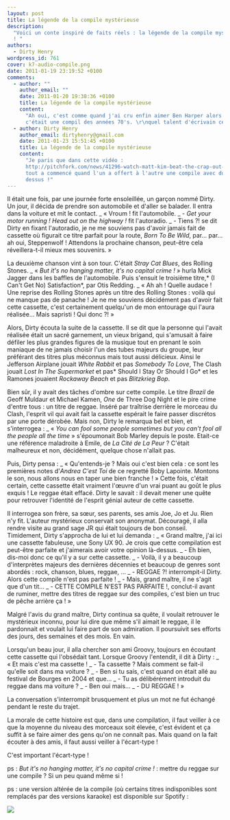 ```yaml
---
layout: post
title: La légende de la compile mystérieuse
description:
  "Voici un conte inspiré de faits réels : la légende de la compile mystérieuse
  ! "
authors:
  - Dirty Henry
wordpress_id: 761
cover: k7-audio-compile.png
date: 2011-01-19 23:19:52 +0100
comments:
  - author: ""
    author_email: ""
    date: 2011-01-20 19:38:36 +0100
    title: La légende de la compile mystérieuse
    content:
      "Ah oui, c'est comme quand j'ai cru enfin aimer Ben Harper alors que
      c'était une compil des années 70's. \r\nquel talent d'écrivain ce Dirty!"
  - author: Dirty Henry
    author_email: dirtyhenry@gmail.com
    date: 2011-01-23 15:51:45 +0100
    title: La légende de la compile mystérieuse
    content:
      "Je paris que dans cette vidéo :
      http://pitchfork.com/news/41296-watch-matt-kim-beat-the-crap-out-of-each-other-in-their-new-music-video-for-cameras/
      tout a commencé quand l'un a offert à l'autre une compile avec du reggae
      dessus !"
---
```


Il était une fois, par une journée forte ensoleillée, un garçon nommé Dirty. Un
jour, il décida de prendre son automobile et d'aller se balader. Il entra dans
la voiture et mit le contact. _ « Vroum ! fit l'automobile. _ - _Get your motor
running ! Head out on the highway !_ fit l'autoradio. \_ - Tiens ?! se dit Dirty
en fixant l'autoradio, je ne me souviens pas d'avoir jamais fait de cassette où
figurait ce titre parfait pour la route, _Born To Be Wild_, par… par… ah oui,
Steppenwolf ! Attendons la prochaine chanson, peut-être cela réveillera-t-il
mieux mes souvenirs. »

La deuxième chanson vint à son tour. C'était _Stray Cat Blues_, des Rolling
Stones. _ « *But it's no hanging matter, it's no capital crime !* » hurla Mick
Jagger dans les baffles de l'automobile. Puis s'ensuit le troisième titre,* (I
Can't Get No) Satisfaction*, par Otis Redding. _ « Ah ah ! Quelle audace ! Une
reprise des Rolling Stones après un titre des Rolling Stones : voilà qui ne
manque pas de panache ! Je ne me souviens décidément pas d'avoir fait cette
cassette, c'est certainement quelqu'un de mon entourage qui l'aura réalisée…
Mais sapristi ! Qui donc ?! »

Alors, Dirty écouta la suite de la cassette. Il se dit que la personne qui
l'avait réalisée était un sacré garnement, un vieux brigand, qui s'amusait à
faire défiler les plus grandes figures de la musique tout en prenant le soin
maniaque de ne jamais choisir l'un des tubes majeurs du groupe, leur préférant
des titres plus méconnus mais tout aussi délicieux. Ainsi le Jefferson Airplane
jouait _White Rabbit_ et pas _Somebody To Love_, The Clash jouait _Lost In The
Supermarket_ et pas* Should I Stay Or Should I Go* et les Ramones jouaient
_Rockaway Beach_ et pas _Blitzkrieg Bop_.

Bien sûr, il y avait des tâches d'ombre sur cette compile. Le titre _Brazil_ de
Geoff Muldaur et Michael Kamen, _One_ de Three Dog Night et le pire crime
d'entre tous : un titre de reggae. Inséré par traîtrise derrière le morceau du
Clash, l'esprit vil qui avait fait la cassette espérait le faire passer
discrétos par une porte dérobée. Mais non, Dirty le remarqua bel et bien, et
s'interrogea : \_ « _You can fool some people sometimes but you can't fool all
the people all the time_ » s'époumonait Bob Marley depuis le poste. Etait-ce une
référence maladroite à Emile, de _La Cité de La Peur_ ? C'était malheureux et
non, décidément, quelque chose n'allait pas.

Puis, Dirty pensa : \_ « Qu'entends-je ? Mais oui c'est bien cela : ce sont les
premières notes d'_Andrea C'est Toi_ de ce regretté Boby Lapointe. Montons le
son, nous allons nous en taper une bien franche ! » Cette fois, c'était certain,
cette cassette était vraiment l'œuvre d'un vrai puant au goût le plus exquis !
Le reggae était effacé. Dirty le savait : il devait mener une quête pour
retrouver l'identité de l'esprit génial auteur de cette cassette.

Il interrogea son frère, sa sœur, ses parents, ses amis Joe, Jo et Ju. Rien n'y
fit. L'auteur mystérieux conservait son anonymat. Découragé, il alla rendre
visite au grand sage JR qui était toujours de bon conseil. Timidement, Dirty
s'approcha de lui et lui demanda : _ « Grand maître, j'ai ici une cassette
fabuleuse, une Sony UX 90. Je crois que cette compilation est peut-être parfaite
et j'aimerais avoir votre opinion là-dessus. _ - Eh bien, dis-moi donc ce qu'il
y a sur cette cassette. _ - Voilà, il y a beaucoup d'interprètes majeurs des
dernières décennies et beaucoup de genres sont abordés : rock, chanson, blues,
reggae, … _ - REGGAE ?! interrompit-il Dirty. Alors cette compile n'est pas
parfaite ! _ - Mais, grand maître, il ne s'agit que d'un tit… _ - CETTE COMPILE
N'EST PAS PARFAITE !, conclut-il avant de ruminer, mettre des titres de reggae
sur des compiles, c'est bien un truc de pêche arrière ça ! »

Malgré l'avis du grand maître, Dirty continua sa quête, il voulait retrouver le
mystérieux inconnu, pour lui dire que même s'il aimait le reggae, il le
pardonnait et voulait lui faire part de son admiration. Il poursuivit ses
efforts des jours, des semaines et des mois. En vain.

Lorsqu'un beau jour, il alla chercher son ami Groovy, toujours en écoutant cette
cassette qui l'obsédait tant. Lorsque Groovy l'entendit, il dit à Dirty : _ « Et
mais c'est ma cassette ! _ - Ta cassette ? Mais comment se fait-il qu'elle soit
dans ma voiture ? _ - Ben si tu sais, c'est quand on était allé au festival de
Bourges en 2004 et que… _ - Tu as délibérément introduit du reggae dans ma
voiture ? _ - Ben oui mais… _ - DU REGGAE ! »

La conversation s'interrompit brusquement et plus un mot ne fut échangé pendant
le reste du trajet.

La morale de cette histoire est que, dans une compilation, il faut veiller à ce
que la moyenne du niveau des morceaux soit élevée, c'est évident et ça suffit à
se faire aimer des gens qu'on ne connaît pas. Mais quand on la fait écouter à
des amis, il faut aussi veiller à l'écart-type !

C'est important l'écart-type !

ps : _But it's no hanging matter, it's no capital crime !_ : mettre du reggae
sur une compile ? Si un peu quand même si !

ps : une version altérée de la compile (où certains titres indisponibles sont
remplacés par des versions karaoke) est disponible sur Spotify :

[<img src="/squelettes/images/spotify-button.png" />](http://open.spotify.com/user/dirtyhenry/playlist/0WKilQAcn8m45VnWo4jMYW)
